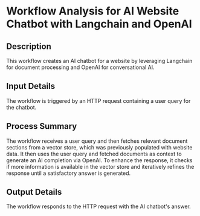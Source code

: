 # Workflow Analysis for AI Website Chatbot with Langchain and OpenAI

## Description
This workflow creates an AI chatbot for a website by leveraging Langchain for document processing and OpenAI for conversational AI.

## Input Details
The workflow is triggered by an HTTP request containing a user query for the chatbot.

## Process Summary
The workflow receives a user query and then fetches relevant document sections from a vector store, which was previously populated with website data. It then uses the user query and fetched documents as context to generate an AI completion via OpenAI. To enhance the response, it checks if more information is available in the vector store and iteratively refines the response until a satisfactory answer is generated.

## Output Details
The workflow responds to the HTTP request with the AI chatbot's answer.
